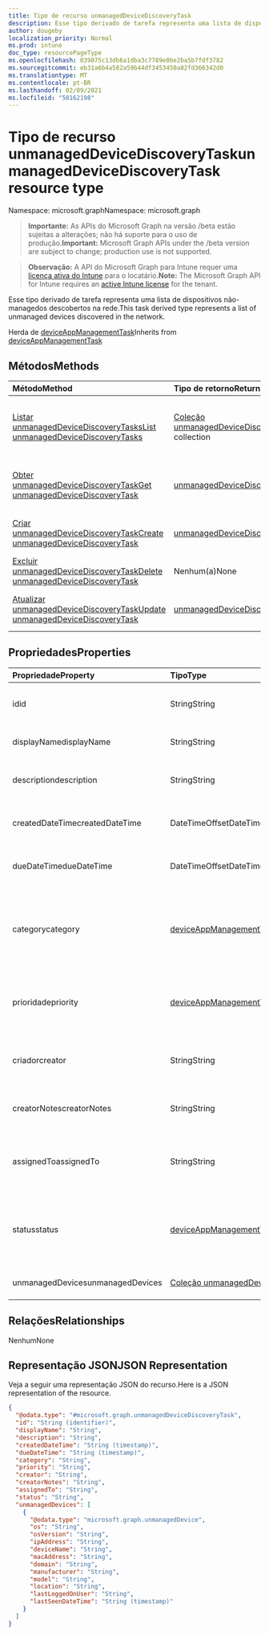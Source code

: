 ```yaml
---
title: Tipo de recurso unmanagedDeviceDiscoveryTask
description: Esse tipo derivado de tarefa representa uma lista de dispositivos não-managedos descobertos na rede.
author: dougeby
localization_priority: Normal
ms.prod: intune
doc_type: resourcePageType
ms.openlocfilehash: 039075c13db6a1dba3c7789e0be2ba5b7fdf3782
ms.sourcegitcommit: eb31a6b4a582a59b44df3453450a82fd366342d0
ms.translationtype: MT
ms.contentlocale: pt-BR
ms.lasthandoff: 02/09/2021
ms.locfileid: "50162198"
---
```

# <a name="unmanageddevicediscoverytask-resource-type"></a><span data-ttu-id="8fe55-103">Tipo de recurso unmanagedDeviceDiscoveryTask</span><span class="sxs-lookup"><span data-stu-id="8fe55-103">unmanagedDeviceDiscoveryTask resource type</span></span>

<span data-ttu-id="8fe55-104">Namespace: microsoft.graph</span><span class="sxs-lookup"><span data-stu-id="8fe55-104">Namespace: microsoft.graph</span></span>

> <span data-ttu-id="8fe55-105">**Importante:** As APIs do Microsoft Graph na versão /beta estão sujeitas a alterações; não há suporte para o uso de produção.</span><span class="sxs-lookup"><span data-stu-id="8fe55-105">**Important:** Microsoft Graph APIs under the /beta version are subject to change; production use is not supported.</span></span>

> <span data-ttu-id="8fe55-106">**Observação:** A API do Microsoft Graph para Intune requer uma [licença ativa do Intune](https://go.microsoft.com/fwlink/?linkid=839381) para o locatário.</span><span class="sxs-lookup"><span data-stu-id="8fe55-106">**Note:** The Microsoft Graph API for Intune requires an [active Intune license](https://go.microsoft.com/fwlink/?linkid=839381) for the tenant.</span></span>

<span data-ttu-id="8fe55-107">Esse tipo derivado de tarefa representa uma lista de dispositivos não-managedos descobertos na rede.</span><span class="sxs-lookup"><span data-stu-id="8fe55-107">This task derived type represents a list of unmanaged devices discovered in the network.</span></span>


<span data-ttu-id="8fe55-108">Herda de [deviceAppManagementTask](../resources/intune-partnerintegration-deviceappmanagementtask.md)</span><span class="sxs-lookup"><span data-stu-id="8fe55-108">Inherits from [deviceAppManagementTask](../resources/intune-partnerintegration-deviceappmanagementtask.md)</span></span>

## <a name="methods"></a><span data-ttu-id="8fe55-109">Métodos</span><span class="sxs-lookup"><span data-stu-id="8fe55-109">Methods</span></span>
|<span data-ttu-id="8fe55-110">Método</span><span class="sxs-lookup"><span data-stu-id="8fe55-110">Method</span></span>|<span data-ttu-id="8fe55-111">Tipo de retorno</span><span class="sxs-lookup"><span data-stu-id="8fe55-111">Return Type</span></span>|<span data-ttu-id="8fe55-112">Descrição</span><span class="sxs-lookup"><span data-stu-id="8fe55-112">Description</span></span>|
|:---|:---|:---|
|[<span data-ttu-id="8fe55-113">Listar unmanagedDeviceDiscoveryTasks</span><span class="sxs-lookup"><span data-stu-id="8fe55-113">List unmanagedDeviceDiscoveryTasks</span></span>](../api/intune-partnerintegration-unmanageddevicediscoverytask-list.md)|<span data-ttu-id="8fe55-114">[Coleção unmanagedDeviceDiscoveryTask](../resources/intune-partnerintegration-unmanageddevicediscoverytask.md)</span><span class="sxs-lookup"><span data-stu-id="8fe55-114">[unmanagedDeviceDiscoveryTask](../resources/intune-partnerintegration-unmanageddevicediscoverytask.md) collection</span></span>|<span data-ttu-id="8fe55-115">Listar propriedades e relações dos [objetos unmanagedDeviceDiscoveryTask.](../resources/intune-partnerintegration-unmanageddevicediscoverytask.md)</span><span class="sxs-lookup"><span data-stu-id="8fe55-115">List properties and relationships of the [unmanagedDeviceDiscoveryTask](../resources/intune-partnerintegration-unmanageddevicediscoverytask.md) objects.</span></span>|
|[<span data-ttu-id="8fe55-116">Obter unmanagedDeviceDiscoveryTask</span><span class="sxs-lookup"><span data-stu-id="8fe55-116">Get unmanagedDeviceDiscoveryTask</span></span>](../api/intune-partnerintegration-unmanageddevicediscoverytask-get.md)|[<span data-ttu-id="8fe55-117">unmanagedDeviceDiscoveryTask</span><span class="sxs-lookup"><span data-stu-id="8fe55-117">unmanagedDeviceDiscoveryTask</span></span>](../resources/intune-partnerintegration-unmanageddevicediscoverytask.md)|<span data-ttu-id="8fe55-118">Leia as propriedades e as relações do [objeto unmanagedDeviceDiscoveryTask.](../resources/intune-partnerintegration-unmanageddevicediscoverytask.md)</span><span class="sxs-lookup"><span data-stu-id="8fe55-118">Read properties and relationships of the [unmanagedDeviceDiscoveryTask](../resources/intune-partnerintegration-unmanageddevicediscoverytask.md) object.</span></span>|
|[<span data-ttu-id="8fe55-119">Criar unmanagedDeviceDiscoveryTask</span><span class="sxs-lookup"><span data-stu-id="8fe55-119">Create unmanagedDeviceDiscoveryTask</span></span>](../api/intune-partnerintegration-unmanageddevicediscoverytask-create.md)|[<span data-ttu-id="8fe55-120">unmanagedDeviceDiscoveryTask</span><span class="sxs-lookup"><span data-stu-id="8fe55-120">unmanagedDeviceDiscoveryTask</span></span>](../resources/intune-partnerintegration-unmanageddevicediscoverytask.md)|<span data-ttu-id="8fe55-121">Crie um novo [objeto unmanagedDeviceDiscoveryTask.](../resources/intune-partnerintegration-unmanageddevicediscoverytask.md)</span><span class="sxs-lookup"><span data-stu-id="8fe55-121">Create a new [unmanagedDeviceDiscoveryTask](../resources/intune-partnerintegration-unmanageddevicediscoverytask.md) object.</span></span>|
|[<span data-ttu-id="8fe55-122">Excluir unmanagedDeviceDiscoveryTask</span><span class="sxs-lookup"><span data-stu-id="8fe55-122">Delete unmanagedDeviceDiscoveryTask</span></span>](../api/intune-partnerintegration-unmanageddevicediscoverytask-delete.md)|<span data-ttu-id="8fe55-123">Nenhum(a)</span><span class="sxs-lookup"><span data-stu-id="8fe55-123">None</span></span>|<span data-ttu-id="8fe55-124">Exclui [unmanagedDeviceDiscoveryTask](../resources/intune-partnerintegration-unmanageddevicediscoverytask.md).</span><span class="sxs-lookup"><span data-stu-id="8fe55-124">Deletes a [unmanagedDeviceDiscoveryTask](../resources/intune-partnerintegration-unmanageddevicediscoverytask.md).</span></span>|
|[<span data-ttu-id="8fe55-125">Atualizar unmanagedDeviceDiscoveryTask</span><span class="sxs-lookup"><span data-stu-id="8fe55-125">Update unmanagedDeviceDiscoveryTask</span></span>](../api/intune-partnerintegration-unmanageddevicediscoverytask-update.md)|[<span data-ttu-id="8fe55-126">unmanagedDeviceDiscoveryTask</span><span class="sxs-lookup"><span data-stu-id="8fe55-126">unmanagedDeviceDiscoveryTask</span></span>](../resources/intune-partnerintegration-unmanageddevicediscoverytask.md)|<span data-ttu-id="8fe55-127">Atualizar as propriedades de [um objeto unmanagedDeviceDiscoveryTask.](../resources/intune-partnerintegration-unmanageddevicediscoverytask.md)</span><span class="sxs-lookup"><span data-stu-id="8fe55-127">Update the properties of a [unmanagedDeviceDiscoveryTask](../resources/intune-partnerintegration-unmanageddevicediscoverytask.md) object.</span></span>|

## <a name="properties"></a><span data-ttu-id="8fe55-128">Propriedades</span><span class="sxs-lookup"><span data-stu-id="8fe55-128">Properties</span></span>
|<span data-ttu-id="8fe55-129">Propriedade</span><span class="sxs-lookup"><span data-stu-id="8fe55-129">Property</span></span>|<span data-ttu-id="8fe55-130">Tipo</span><span class="sxs-lookup"><span data-stu-id="8fe55-130">Type</span></span>|<span data-ttu-id="8fe55-131">Descrição</span><span class="sxs-lookup"><span data-stu-id="8fe55-131">Description</span></span>|
|:---|:---|:---|
|<span data-ttu-id="8fe55-132">id</span><span class="sxs-lookup"><span data-stu-id="8fe55-132">id</span></span>|<span data-ttu-id="8fe55-133">String</span><span class="sxs-lookup"><span data-stu-id="8fe55-133">String</span></span>|<span data-ttu-id="8fe55-134">A chave da entidade.</span><span class="sxs-lookup"><span data-stu-id="8fe55-134">The entity key.</span></span> <span data-ttu-id="8fe55-135">Herdado [de deviceAppManagementTask](../resources/intune-partnerintegration-deviceappmanagementtask.md)</span><span class="sxs-lookup"><span data-stu-id="8fe55-135">Inherited from [deviceAppManagementTask](../resources/intune-partnerintegration-deviceappmanagementtask.md)</span></span>|
|<span data-ttu-id="8fe55-136">displayName</span><span class="sxs-lookup"><span data-stu-id="8fe55-136">displayName</span></span>|<span data-ttu-id="8fe55-137">String</span><span class="sxs-lookup"><span data-stu-id="8fe55-137">String</span></span>|<span data-ttu-id="8fe55-138">O nome.</span><span class="sxs-lookup"><span data-stu-id="8fe55-138">The name.</span></span> <span data-ttu-id="8fe55-139">Herdado [de deviceAppManagementTask](../resources/intune-partnerintegration-deviceappmanagementtask.md)</span><span class="sxs-lookup"><span data-stu-id="8fe55-139">Inherited from [deviceAppManagementTask](../resources/intune-partnerintegration-deviceappmanagementtask.md)</span></span>|
|<span data-ttu-id="8fe55-140">description</span><span class="sxs-lookup"><span data-stu-id="8fe55-140">description</span></span>|<span data-ttu-id="8fe55-141">String</span><span class="sxs-lookup"><span data-stu-id="8fe55-141">String</span></span>|<span data-ttu-id="8fe55-142">A descrição.</span><span class="sxs-lookup"><span data-stu-id="8fe55-142">The description.</span></span> <span data-ttu-id="8fe55-143">Herdado [de deviceAppManagementTask](../resources/intune-partnerintegration-deviceappmanagementtask.md)</span><span class="sxs-lookup"><span data-stu-id="8fe55-143">Inherited from [deviceAppManagementTask](../resources/intune-partnerintegration-deviceappmanagementtask.md)</span></span>|
|<span data-ttu-id="8fe55-144">createdDateTime</span><span class="sxs-lookup"><span data-stu-id="8fe55-144">createdDateTime</span></span>|<span data-ttu-id="8fe55-145">DateTimeOffset</span><span class="sxs-lookup"><span data-stu-id="8fe55-145">DateTimeOffset</span></span>|<span data-ttu-id="8fe55-146">A data de criação.</span><span class="sxs-lookup"><span data-stu-id="8fe55-146">The created date.</span></span> <span data-ttu-id="8fe55-147">Herdado [de deviceAppManagementTask](../resources/intune-partnerintegration-deviceappmanagementtask.md)</span><span class="sxs-lookup"><span data-stu-id="8fe55-147">Inherited from [deviceAppManagementTask](../resources/intune-partnerintegration-deviceappmanagementtask.md)</span></span>|
|<span data-ttu-id="8fe55-148">dueDateTime</span><span class="sxs-lookup"><span data-stu-id="8fe55-148">dueDateTime</span></span>|<span data-ttu-id="8fe55-149">DateTimeOffset</span><span class="sxs-lookup"><span data-stu-id="8fe55-149">DateTimeOffset</span></span>|<span data-ttu-id="8fe55-150">A data de vencimento.</span><span class="sxs-lookup"><span data-stu-id="8fe55-150">The due date.</span></span> <span data-ttu-id="8fe55-151">Herdado [de deviceAppManagementTask](../resources/intune-partnerintegration-deviceappmanagementtask.md)</span><span class="sxs-lookup"><span data-stu-id="8fe55-151">Inherited from [deviceAppManagementTask](../resources/intune-partnerintegration-deviceappmanagementtask.md)</span></span>|
|<span data-ttu-id="8fe55-152">category</span><span class="sxs-lookup"><span data-stu-id="8fe55-152">category</span></span>|[<span data-ttu-id="8fe55-153">deviceAppManagementTaskCategory</span><span class="sxs-lookup"><span data-stu-id="8fe55-153">deviceAppManagementTaskCategory</span></span>](../resources/intune-partnerintegration-deviceappmanagementtaskcategory.md)|<span data-ttu-id="8fe55-154">A categoria.</span><span class="sxs-lookup"><span data-stu-id="8fe55-154">The category.</span></span> <span data-ttu-id="8fe55-155">Herdado [de deviceAppManagementTask](../resources/intune-partnerintegration-deviceappmanagementtask.md).</span><span class="sxs-lookup"><span data-stu-id="8fe55-155">Inherited from [deviceAppManagementTask](../resources/intune-partnerintegration-deviceappmanagementtask.md).</span></span> <span data-ttu-id="8fe55-156">Os valores possíveis são: `unknown` e `advancedThreatProtection`.</span><span class="sxs-lookup"><span data-stu-id="8fe55-156">Possible values are: `unknown`, `advancedThreatProtection`.</span></span>|
|<span data-ttu-id="8fe55-157">prioridade</span><span class="sxs-lookup"><span data-stu-id="8fe55-157">priority</span></span>|[<span data-ttu-id="8fe55-158">deviceAppManagementTaskPriority</span><span class="sxs-lookup"><span data-stu-id="8fe55-158">deviceAppManagementTaskPriority</span></span>](../resources/intune-partnerintegration-deviceappmanagementtaskpriority.md)|<span data-ttu-id="8fe55-159">A prioridade.</span><span class="sxs-lookup"><span data-stu-id="8fe55-159">The priority.</span></span> <span data-ttu-id="8fe55-160">Herdado [de deviceAppManagementTask](../resources/intune-partnerintegration-deviceappmanagementtask.md).</span><span class="sxs-lookup"><span data-stu-id="8fe55-160">Inherited from [deviceAppManagementTask](../resources/intune-partnerintegration-deviceappmanagementtask.md).</span></span> <span data-ttu-id="8fe55-161">Os valores possíveis são: `none`, `high`, `low`.</span><span class="sxs-lookup"><span data-stu-id="8fe55-161">Possible values are: `none`, `high`, `low`.</span></span>|
|<span data-ttu-id="8fe55-162">criador</span><span class="sxs-lookup"><span data-stu-id="8fe55-162">creator</span></span>|<span data-ttu-id="8fe55-163">String</span><span class="sxs-lookup"><span data-stu-id="8fe55-163">String</span></span>|<span data-ttu-id="8fe55-164">O endereço de email do criador.</span><span class="sxs-lookup"><span data-stu-id="8fe55-164">The email address of the creator.</span></span> <span data-ttu-id="8fe55-165">Herdado [de deviceAppManagementTask](../resources/intune-partnerintegration-deviceappmanagementtask.md)</span><span class="sxs-lookup"><span data-stu-id="8fe55-165">Inherited from [deviceAppManagementTask](../resources/intune-partnerintegration-deviceappmanagementtask.md)</span></span>|
|<span data-ttu-id="8fe55-166">creatorNotes</span><span class="sxs-lookup"><span data-stu-id="8fe55-166">creatorNotes</span></span>|<span data-ttu-id="8fe55-167">String</span><span class="sxs-lookup"><span data-stu-id="8fe55-167">String</span></span>|<span data-ttu-id="8fe55-168">Observações do criador.</span><span class="sxs-lookup"><span data-stu-id="8fe55-168">Notes from the creator.</span></span> <span data-ttu-id="8fe55-169">Herdado [de deviceAppManagementTask](../resources/intune-partnerintegration-deviceappmanagementtask.md)</span><span class="sxs-lookup"><span data-stu-id="8fe55-169">Inherited from [deviceAppManagementTask](../resources/intune-partnerintegration-deviceappmanagementtask.md)</span></span>|
|<span data-ttu-id="8fe55-170">assignedTo</span><span class="sxs-lookup"><span data-stu-id="8fe55-170">assignedTo</span></span>|<span data-ttu-id="8fe55-171">String</span><span class="sxs-lookup"><span data-stu-id="8fe55-171">String</span></span>|<span data-ttu-id="8fe55-172">O nome ou email do administrador ao que essa tarefa foi atribuída.</span><span class="sxs-lookup"><span data-stu-id="8fe55-172">The name or email of the admin this task is assigned to.</span></span> <span data-ttu-id="8fe55-173">Herdado [de deviceAppManagementTask](../resources/intune-partnerintegration-deviceappmanagementtask.md)</span><span class="sxs-lookup"><span data-stu-id="8fe55-173">Inherited from [deviceAppManagementTask](../resources/intune-partnerintegration-deviceappmanagementtask.md)</span></span>|
|<span data-ttu-id="8fe55-174">status</span><span class="sxs-lookup"><span data-stu-id="8fe55-174">status</span></span>|[<span data-ttu-id="8fe55-175">deviceAppManagementTaskStatus</span><span class="sxs-lookup"><span data-stu-id="8fe55-175">deviceAppManagementTaskStatus</span></span>](../resources/intune-partnerintegration-deviceappmanagementtaskstatus.md)|<span data-ttu-id="8fe55-176">O status.</span><span class="sxs-lookup"><span data-stu-id="8fe55-176">The status.</span></span> <span data-ttu-id="8fe55-177">Herdado [de deviceAppManagementTask](../resources/intune-partnerintegration-deviceappmanagementtask.md).</span><span class="sxs-lookup"><span data-stu-id="8fe55-177">Inherited from [deviceAppManagementTask](../resources/intune-partnerintegration-deviceappmanagementtask.md).</span></span> <span data-ttu-id="8fe55-178">Os valores possíveis são: `unknown`, `pending`, `active`, `completed`, `rejected`.</span><span class="sxs-lookup"><span data-stu-id="8fe55-178">Possible values are: `unknown`, `pending`, `active`, `completed`, `rejected`.</span></span>|
|<span data-ttu-id="8fe55-179">unmanagedDevices</span><span class="sxs-lookup"><span data-stu-id="8fe55-179">unmanagedDevices</span></span>|<span data-ttu-id="8fe55-180">[Coleção unmanagedDevice](../resources/intune-partnerintegration-unmanageddevice.md)</span><span class="sxs-lookup"><span data-stu-id="8fe55-180">[unmanagedDevice](../resources/intune-partnerintegration-unmanageddevice.md) collection</span></span>|<span data-ttu-id="8fe55-181">Dispositivos não-manageados descobertos na rede.</span><span class="sxs-lookup"><span data-stu-id="8fe55-181">Unmanaged devices discovered in the network.</span></span>|

## <a name="relationships"></a><span data-ttu-id="8fe55-182">Relações</span><span class="sxs-lookup"><span data-stu-id="8fe55-182">Relationships</span></span>
<span data-ttu-id="8fe55-183">Nenhum</span><span class="sxs-lookup"><span data-stu-id="8fe55-183">None</span></span>

## <a name="json-representation"></a><span data-ttu-id="8fe55-184">Representação JSON</span><span class="sxs-lookup"><span data-stu-id="8fe55-184">JSON Representation</span></span>
<span data-ttu-id="8fe55-185">Veja a seguir uma representação JSON do recurso.</span><span class="sxs-lookup"><span data-stu-id="8fe55-185">Here is a JSON representation of the resource.</span></span>
<!-- {
  "blockType": "resource",
  "keyProperty": "id",
  "@odata.type": "microsoft.graph.unmanagedDeviceDiscoveryTask"
}
-->
``` json
{
  "@odata.type": "#microsoft.graph.unmanagedDeviceDiscoveryTask",
  "id": "String (identifier)",
  "displayName": "String",
  "description": "String",
  "createdDateTime": "String (timestamp)",
  "dueDateTime": "String (timestamp)",
  "category": "String",
  "priority": "String",
  "creator": "String",
  "creatorNotes": "String",
  "assignedTo": "String",
  "status": "String",
  "unmanagedDevices": [
    {
      "@odata.type": "microsoft.graph.unmanagedDevice",
      "os": "String",
      "osVersion": "String",
      "ipAddress": "String",
      "deviceName": "String",
      "macAddress": "String",
      "domain": "String",
      "manufacturer": "String",
      "model": "String",
      "location": "String",
      "lastLoggedOnUser": "String",
      "lastSeenDateTime": "String (timestamp)"
    }
  ]
}
```




